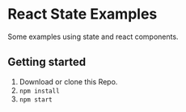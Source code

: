 # React State Examples

Some examples using state and react components. 

## Getting started

1. Download or clone this Repo. 
1. `npm install`
1. `npm start`